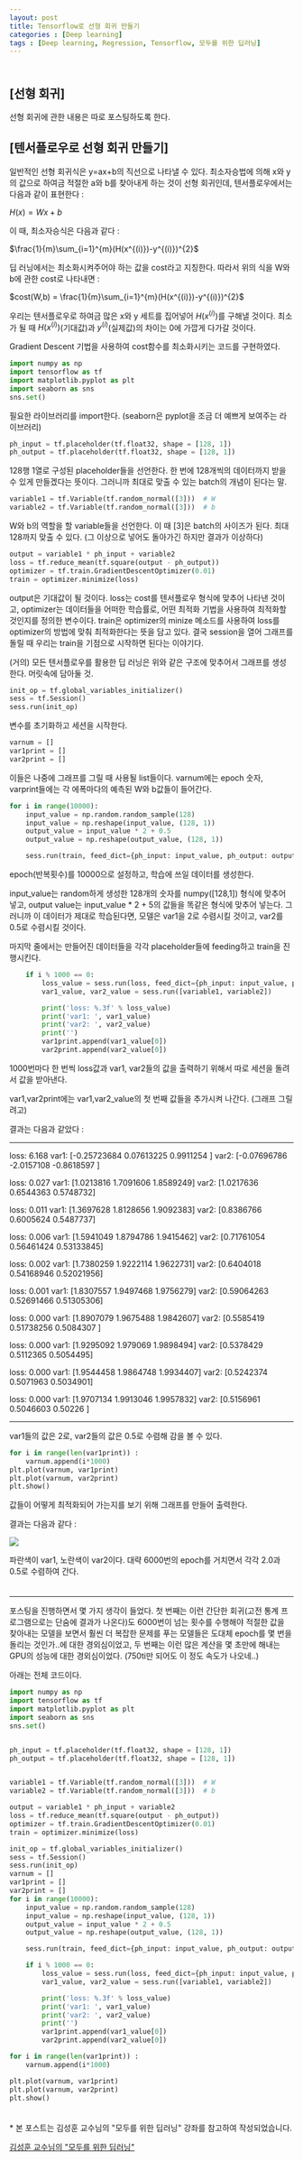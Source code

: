 ```yaml
---
layout: post
title: Tensorflow로 선형 회귀 만들기
categories : [Deep learning]
tags : [Deep learning, Regression, Tensorflow, 모두를 위한 딥러닝]
---
```


<span style = "line-height:50%"><br></span>



## [선형 회귀]

선형 회귀에 관한 내용은 따로 포스팅하도록 한다.



## [텐서플로우로 선형 회귀 만들기]

일반적인 선형 회귀식은 y=ax+b의 직선으로 나타낼 수 있다. 최소자승법에 의해 x와 y의 값으로 하여금 적절한 a와 b를 찾아내게 하는 것이 선형 회귀인데, 텐서플로우에서는 다음과 같이 표현한다 :

$H(x) = Wx+b$

이 때, 최소자승식은 다음과 같다 :

$\frac{1}{m}\sum_{i=1}^{m}(H(x^{(i)})-y^{(i)})^{2}$

딥 러닝에서는 최소화시켜주어야 하는 값을 cost라고 지칭한다. 따라서 위의 식을 W와 b에 관한 cost로 나타내면 :

$cost(W,b) = \frac{1}{m}\sum_{i=1}^{m}(H(x^{(i)})-y^{(i)})^{2}$

우리는 텐서플로우로 하여금 많은 x와 y 세트를 집어넣어 $H(x^{(i)})$를 구해낼 것이다. 최소가 될 때  $H(x^{(i)})$(기대값)과 $y^{(i)}$(실제값)의 차이는 0에 가깝게 다가갈 것이다.

Gradient Descent 기법을 사용하여 cost함수를 최소화시키는 코드를 구현하였다.

~~~python
import numpy as np
import tensorflow as tf
import matplotlib.pyplot as plt
import seaborn as sns
sns.set()
~~~

필요한 라이브러리를 import한다. (seaborn은 pyplot을 조금 더 예쁘게 보여주는 라이브러리)

~~~python
ph_input = tf.placeholder(tf.float32, shape = [128, 1])
ph_output = tf.placeholder(tf.float32, shape = [128, 1])
~~~

128행 1열로 구성된 placeholder들을 선언한다. 한 번에 128개씩의 데이터까지 받을 수 있게 만들겠다는 뜻이다. 그러니까 최대로 맞출 수 있는 batch의 개념이 된다는 말.

~~~python
variable1 = tf.Variable(tf.random_normal([3]))  # W
variable2 = tf.Variable(tf.random_normal([3]))  # b
~~~

W와 b의 역할을 할 variable들을 선언한다. 이 때 [3]은 batch의 사이즈가 된다. 최대 128까지 맞출 수 있다. (그 이상으로 넣어도 돌아가긴 하지만 결과가 이상하다)

~~~python
output = variable1 * ph_input + variable2
loss = tf.reduce_mean(tf.square(output - ph_output))
optimizer = tf.train.GradientDescentOptimizer(0.01)
train = optimizer.minimize(loss)
~~~

output은 기대값이 될 것이다. loss는 cost를 텐서플로우 형식에 맞추어 나타낸 것이고, optimizer는 데이터들을 어떠한 학습률로, 어떤 최적화 기법을 사용하여 최적화할 것인지를 정의한 변수이다. train은 optimizer의 minize 메소드를 사용하여 loss를 optimizer의 방법에 맞춰 최적화한다는 뜻을 담고 있다. 결국 session을 열어 그래프를 돌릴 때 우리는 train을 기점으로 시작하면 된다는 이야기다.

(거의) 모든 텐서플로우를 활용한 딥 러닝은 위와 같은 구조에 맞추어서 그래프를 생성한다. 머릿속에 담아둘 것.

~~~python
init_op = tf.global_variables_initializer()
sess = tf.Session()
sess.run(init_op)
~~~

변수를 초기화하고 세션을 시작한다.

~~~python
varnum = []
var1print = []
var2print = []
~~~

이들은 나중에 그래프를 그릴 때 사용될 list들이다. varnum에는 epoch 숫자, varprint들에는 각 에폭마다의 예측된 W와 b값들이 들어간다.

~~~python
for i in range(10000):
    input_value = np.random.random_sample(128)
    input_value = np.reshape(input_value, (128, 1))
    output_value = input_value * 2 + 0.5
    output_value = np.reshape(output_value, (128, 1))

    sess.run(train, feed_dict={ph_input: input_value, ph_output: output_value})
~~~

epoch(반복횟수)를 10000으로 설정하고, 학습에 쓰일 데이터를 생성한다.

input_value는 random하게 생성한 128개의 숫자를 numpy([128,1]) 형식에 맞추어 넣고, output value는 input_value * 2 + 5의 값들을 똑같은 형식에 맞추어 넣는다. 그러니까 이 데이터가 제대로 학습된다면, 모델은 var1을 2로 수렴시킬 것이고, var2를 0.5로 수렴시킬 것이다.

마지막 줄에서는 만들어진 데이터들을 각각 placeholder들에 feeding하고 train을 진행시킨다.

~~~python
    if i % 1000 == 0:
        loss_value = sess.run(loss, feed_dict={ph_input: input_value, ph_output: output_value})
        var1_value, var2_value = sess.run([variable1, variable2])

        print('loss: %.3f' % loss_value)
        print('var1: ', var1_value)
        print('var2: ', var2_value)
        print('')
        var1print.append(var1_value[0])
        var2print.append(var2_value[0])
~~~

1000번마다 한 번씩 loss값과 var1, var2들의 값을 출력하기 위해서 따로 세션을 돌려서 값을 받아낸다.

var1,var2print에는 var1,var2_value의 첫 번째 값들을 추가시켜 나간다. (그래프 그릴려고)

결과는 다음과 같았다 :

---

loss: 6.168
var1:  [-0.25723684  0.07613225  0.9911254 ]
var2:  [-0.07696786 -2.0157108  -0.8618597 ]

loss: 0.027
var1:  [1.0213816 1.7091606 1.8589249]
var2:  [1.0217636 0.6544363 0.5748732]

loss: 0.011
var1:  [1.3697628 1.8128656 1.9092383]
var2:  [0.8386766 0.6005624 0.5487737]

loss: 0.006
var1:  [1.5941049 1.8794786 1.9415462]
var2:  [0.71761054 0.56461424 0.53133845]

loss: 0.002
var1:  [1.7380259 1.9222114 1.9622731]
var2:  [0.6404018  0.54168946 0.52021956]

loss: 0.001
var1:  [1.8307557 1.9497468 1.9756279]
var2:  [0.59064263 0.52691466 0.51305306]

loss: 0.000
var1:  [1.8907079 1.9675488 1.9842607]
var2:  [0.5585419  0.51738256 0.5084307 ]

loss: 0.000
var1:  [1.9295092 1.979069  1.9898494]
var2:  [0.5378429 0.5112365 0.5054495]

loss: 0.000
var1:  [1.9544458 1.9864748 1.9934407]
var2:  [0.5242374 0.5071963 0.5034901]

loss: 0.000
var1:  [1.9707134 1.9913046 1.9957832]
var2:  [0.5156961 0.5046603 0.50226  ]

---

var1들의 값은 2로, var2들의 값은 0.5로 수렴해 감을 볼 수 있다.

~~~python
for i in range(len(var1print)) :
    varnum.append(i*1000)
plt.plot(varnum, var1print)
plt.plot(varnum, var2print)
plt.show()
~~~

값들이 어떻게 최적화되어 가는지를 보기 위해 그래프를 만들어 출력한다.

결과는 다음과 같다 :

<img src = "https://imageshack.com/a/img922/6956/CDAhk6.png">

파란색이 var1, 노란색이 var2이다. 대략 6000번의 epoch를 거치면서 각각 2.0과 0.5로 수렴하여 간다.

<span style = "line-height:50%"><br></span>

---

포스팅을 진행하면서 몇 가지 생각이 들었다. 첫 번째는 이런 간단한 회귀(고전 통계 프로그램으로는 단숨에 결과가 나온다)도 6000번이 넘는 횟수를 수행해야 적절한 값을 찾아내는 모델을 보면서 훨씬 더 복잡한 문제를 푸는 모델들은 도대체 epoch를 몇 번을 돌리는 것인가..에 대한 경외심이었고, 두 번째는 이런 많은 계산을 몇 초만에 해내는 GPU의 성능에 대한 경외심이었다. (750ti만 되어도 이 정도 속도가 나오네..)

아래는 전체 코드이다.

```python
import numpy as np
import tensorflow as tf
import matplotlib.pyplot as plt
import seaborn as sns
sns.set()


ph_input = tf.placeholder(tf.float32, shape = [128, 1])
ph_output = tf.placeholder(tf.float32, shape = [128, 1])


variable1 = tf.Variable(tf.random_normal([3]))  # W
variable2 = tf.Variable(tf.random_normal([3]))  # b

output = variable1 * ph_input + variable2
loss = tf.reduce_mean(tf.square(output - ph_output))
optimizer = tf.train.GradientDescentOptimizer(0.01)
train = optimizer.minimize(loss)

init_op = tf.global_variables_initializer()
sess = tf.Session()
sess.run(init_op)
varnum = []
var1print = []
var2print = []
for i in range(10000):
    input_value = np.random.random_sample(128)
    input_value = np.reshape(input_value, (128, 1))
    output_value = input_value * 2 + 0.5
    output_value = np.reshape(output_value, (128, 1))

    sess.run(train, feed_dict={ph_input: input_value, ph_output: output_value})

    if i % 1000 == 0:
        loss_value = sess.run(loss, feed_dict={ph_input: input_value, ph_output: output_value})
        var1_value, var2_value = sess.run([variable1, variable2])

        print('loss: %.3f' % loss_value)
        print('var1: ', var1_value)
        print('var2: ', var2_value)
        print('')
        var1print.append(var1_value[0])
        var2print.append(var2_value[0])

for i in range(len(var1print)) :
    varnum.append(i*1000)

plt.plot(varnum, var1print)
plt.plot(varnum, var2print)
plt.show()
```



<span style = "line-height:50%"><br></span>

\* 본 포스트는 김성훈 교수님의 "모두를 위한 딥러닝" 강좌를 참고하여 작성되었습니다.

<a href = "https://www.youtube.com/playlist?list=PLlMkM4tgfjnLSOjrEJN31gZATbcj_MpUm"> 김성훈 교수님의 "모두를 위한 딥러닝"</a>

